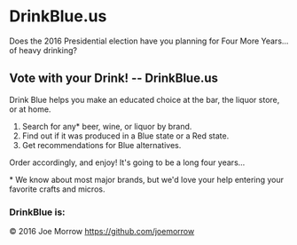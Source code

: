 # DrinkBlue.us

Does the 2016 Presidential election have you planning for Four More Years... of heavy drinking?

## Vote with your Drink! -- DrinkBlue.us

Drink Blue helps you make an educated choice at the bar, the liquor store, or at home.

1. Search for any* beer, wine, or liquor by brand.
2. Find out if it was produced in a Blue state or a Red state.
3. Get recommendations for Blue alternatives.

Order accordingly, and enjoy! It's going to be a long four years...


\* We know about most major brands, but we'd love your help entering your favorite crafts and micros.


### DrinkBlue is:

&copy; 2016
Joe Morrow
https://github.com/joemorrow
